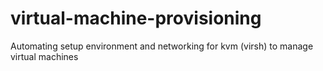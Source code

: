 # virtual-machine-provisioning
Automating setup environment and networking for kvm (virsh) to manage virtual machines

